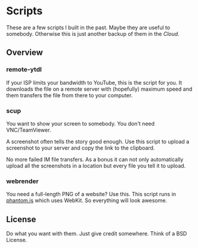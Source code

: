 # Scripts

These are a few scripts I built in the past. Maybe they are useful to somebody.
Otherwise this is just another backup of them in the *Cloud*.

## Overview

### remote-ytdl

If your ISP limits your bandwidth to YouTube, this is the script for you.
It downloads the file on a remote server with (hopefully) maximum speed
and them transfers the file from there to your computer.

### scup

You want to show your screen to somebody. You don't need VNC/TeamViewer.

A screenshot often tells the story good enough. Use this script to upload
a screenshot to your server and copy the link to the clipboard.

No more failed IM file transfers. As a bonus it can not only automatically
upload all the screenshots in a location but every file you tell it to upload.

### webrender

You need a full-length PNG of a website? Use this. This script runs in [phantom.js](http://www.phantomjs.org/)
which uses WebKit. So everything will look awesome.

## License

Do what you want with them. Just give credit somewhere. Think of a BSD License.